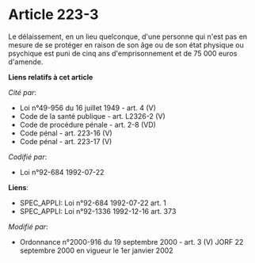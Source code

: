 # Article 223-3

Le délaissement, en un lieu quelconque, d'une personne qui n'est pas en mesure de se protéger en raison de son âge ou de son
état physique ou psychique est puni de cinq ans d'emprisonnement et de 75 000 euros d'amende.

**Liens relatifs à cet article**

_Cité par_:

  - Loi n°49-956 du 16 juillet 1949 - art. 4 (V)
  - Code de la santé publique - art. L2326-2 (V)
  - Code de procédure pénale - art. 2-8 (VD)
  - Code pénal - art. 223-16 (V)
  - Code pénal - art. 223-17 (V)

_Codifié par_:

  - Loi n°92-684 1992-07-22

**Liens**:

  - SPEC_APPLI: Loi n°92-684 1992-07-22 art. 1
  - SPEC_APPLI: Loi n°92-1336 1992-12-16 art. 373

_Modifié par_:

  - Ordonnance n°2000-916 du 19 septembre 2000 - art. 3 (V) JORF 22 septembre 2000 en vigueur le 1er janvier 2002
